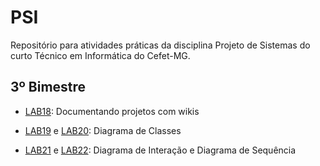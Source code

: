 # PSI

Repositório para atividades práticas da disciplina Projeto de Sistemas do curto Técnico em Informática do Cefet-MG.


## 3º Bimestre

* [LAB18](labs/lab-wikis.md): Documentando projetos com wikis

* [LAB19]() e [LAB20](): Diagrama de Classes

* [LAB21](labs/lab-diagrama-sequencia-parte-1.md) e [LAB22](labs/lab-diagrama-sequencia-parte-2.md): Diagrama de Interação e Diagrama de Sequência

